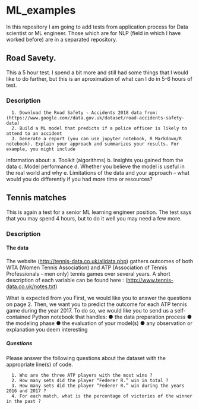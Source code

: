 # ML_examples

In this repository I am going to add tests from application process for Data scientist or ML engineer. Those which are for NLP (field in which I have worked before) are in a separated repository.

## Road Savety.

This a 5 hour test. I spend a bit more and still had some things that I would like to do farther, but this is an aproximation of what can I do in 5-6 hours of test.

### Description
      1. Download the Road Safety - Accidents 2018 data from: (https://www.google.com//data.gov.uk/dataset/road-accidents-safety-data)
      2. Build a ML model that predicts if a police officer is likely to attend to an accident
      3. Generate a report (you can use jupyter notebook, R Markdown/R notebook). Explain your approach and summarizes your results. For example, you might include
information about:
      a. Toolkit (algorithms)
      b. Insights you gained from the data
      c. Model performance
      d. Whether you believe the model is useful in the real world and why
      e. Limitations of the data and your approach – what would you do differently if you had more time or resources?
      
## Tennis matches

This is again a test for a senior ML learning engineer position. The test says that you may spend 4 hours, but to do it well you may need a few more.

 ### Description
 
#### The data
The website (http://tennis-data.co.uk/alldata.php) gathers outcomes of both WTA (Women Tennis Association) and ATP ​ (Association of Tennis Professionals - men only) tennis games over several years.
A short description of each variable can be found here : (http://www.tennis-data.co.uk/notes.txt)

What is expected from you
First, we would like you to answer the questions on page 2.
Then, we want you to predict the outcome for each ATP tennis game during the year 2017.
To do so, we would like you to send us a self-contained Python notebook that handles:
● the data preparation process
● the modeling phase
● the evaluation of your model(s)
● any observation or explanation you deem interesting

##### Questions
Please answer the following questions about the dataset with the appropriate line(s) of code.

      1. Who are the three ATP players with the most wins ?
      2. How many sets did the player “Federer R.” win in total ?
      3. How many sets did the player “Federer R.” win during the years 2016 and 2017 ?
      4. For each match, what is the percentage of victories of the winner in the past ?
